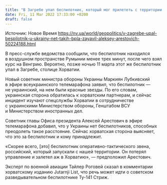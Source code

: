 ```yaml
---
title: "В Загребе упал беспилотник, который мог прилететь с территории Украины. В Минобороны говорят, он не украинский"
date: Fri, 11 Mar 2022 17:33:00 +0200
draft: false
---
```

Источник: Новое Время https://nv.ua/world/geopolitics/v-zagrebe-upal-bespilotnik-u-ukrainy-net-takih-bpla-zayavil-aleksey-arestovich-50224188.html


В пресс-службе ведомства сообщили, что беспилотник находился в воздушном пространстве Румынии менее трех минут, после чего взял курс на Венгрию. Вероятно, позже ночью 11 марта этот же беспилотник упал в Загребе, столице Хорватии.

Новый советник министра обороны Украины Маркиян Лубкивский в эфире всеукраинского телемарафона заявил, что беспилотник — не украинский, на нем были красные звезды. По его словам, украинская сторона обратилась к хорватским партнерам, и сейчас инцидент изучают спецслужбы Хорватии в сотрудничестве с украинскими Министерством обороны, Генштабом ВСУ и Министерством иностранных дел.

Советник главы Офиса президента Алексей Арестович в эфире телемарафона добавил, что у Украины нет беспилотников, способных преодолеть такое расстояние. Сейчас хорватская сторона выясняет, что это за беспилотник и кому принадлежит.

«Скорее всего, [это] беспилотник оперативно-тактического звена, российский, который запускали с нашей территории. Он потерял управление и залетел аж в Хорватию», — предположил Арестович.

Эксперт по военной авиации Тайлер Роговей сказал в комментарии хорватскому изданию Jutarnji List, что речь может идти о советском разведывательном беспилотнике Ту-141 Стриж.
